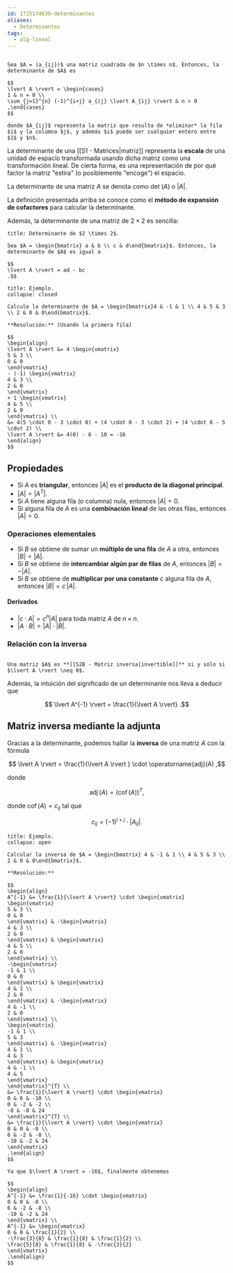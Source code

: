 ```yaml
---
id: 1725174639-determinantes
aliases:
  - Determinantes
tags:
  - alg-lineal
---
```


```ad-definition

Sea $A = (a_{ij})$ una matriz cuadrada de $n \times n$. Entonces, la determinante de $A$ es

$$
\lvert A \rvert = \begin{cases}
1 & n = 0 \\
\sum_{j=1}^{n} (-1)^{i+j} a_{ij} \lvert A_{ij} \rvert & n > 0
,\end{cases}
$$

donde $A_{ij}$ representa la matriz que resulta de *eliminar* la fila $i$ y la columna $j$, y además $i$ puede ser cualquier entero entre $1$ y $n$.

```

La determinante de una [[S1 - Matrices|matriz]] representa la **escala** de una unidad de espacio transformada usando dicha matriz como una transformación lineal. De cierta forma, es una representación de por qué factor la matriz "estira" (o posiblemente "encoge") el espacio.

La determinante de una matriz $A$ se denota como $\det\!\left( A \right)$ o $\lvert A \rvert$.

La definición presentada arriba se conoce como el **método de expansión de cofactores** para calcular la determinante.

Además, la determinante de una matriz de $2 \times 2$ es sencilla:

```ad-proposition
title: Determinante de $2 \times 2$.

Sea $A = \begin{bmatrix} a & b \\ c & d\end{bmatrix}$. Entonces, la determinante de $A$ es igual a

$$
\lvert A \rvert = ad - bc
.$$

```

```ad-example
title: Ejemplo.
collapse: closed

Calcule la determinante de $A = \begin{bmatrix}4 & -1 & 1 \\ 4 & 5 & 3 \\ 2 & 0 & 0\end{bmatrix}$.

**Resolución:** (Usando la primera fila)

$$
\begin{align}
\lvert A \rvert &= 4 \begin{vmatrix}
5 & 3 \\
0 & 0
\end{vmatrix}
- (-1) \begin{vmatrix}
4 & 3 \\
2 & 0
\end{vmatrix}
+ 1 \begin{vmatrix}
4 & 5 \\
2 & 0
\end{vmatrix} \\
&= 4(5 \cdot 0 - 3 \cdot 0) + (4 \cdot 0 - 3 \cdot 2) + (4 \cdot 0 - 5 \cdot 2) \\
\lvert A \rvert &= 4(0) - 6 - 10 = -16
\end{align}
$$

```

## Propiedades

- Si $A$ es **triangular**, entonces $\lvert A \rvert$ es el **producto de la diagonal principal**.
- $\lvert A \rvert = \lvert A^{T} \rvert$.
- Si $A$ tiene alguna fila (o columna) nula, entonces $\lvert A \rvert = 0$.
- Si alguna fila de $A$ es una **combinación lineal** de las otras filas, entonces $\lvert A \rvert = 0$.

### Operaciones elementales

- Si $B$ se obtiene de sumar un **múltiplo de una fila** de $A$ a otra, entonces $\lvert B \rvert = \lvert A \rvert$.
- Si $B$ se obtiene de **intercambiar algún par de filas** de $A$, entonces $\lvert B \rvert = -\lvert A \rvert$.
- Si $B$ se obtiene de **multiplicar por una constante** $c$ alguna fila de $A$, entonces $\lvert B \rvert = c\,\lvert A \rvert$.

#### Derivados

- $\lvert c \cdot A \rvert = c^{n}\lvert A \rvert$ para toda matriz $A$ de $n \times n$.
- $\lvert A \cdot B\rvert = \lvert A \rvert \cdot \lvert B \rvert$.

### Relación con la inversa

```ad-theorem

Una matriz $A$ es **[[S2B - Matriz inversa|invertible]]** si y sólo si $\lvert A \rvert \neq 0$.

```

Además, la intuición del significado de un determinante nos lleva a deducir que

$$
\lvert A^{-1} \rvert = \frac{1}{\lvert A \rvert}
.$$

## Matriz inversa mediante la adjunta

Gracias a la determinante, podemos hallar la **inversa** de una matriz $A$ con la fórmula

$$
\lvert A \rvert = \frac{1}{\lvert A \rvert } \cdot \operatorname{adj}(A)
,$$

donde

$$
\operatorname{adj}(A) = (\operatorname{cof}(A))^{T}
,$$

donde $\operatorname{cof}(A) = c_{ij}$ tal que

$$
c_{ij} = (-1)^{i+j} \cdot \lvert A_{ij} \rvert 
.$$

```ad-example
title: Ejemplo.
collapse: open

Calcular la inversa de $A = \begin{bmatrix} 4 & -1 & 1 \\ 4 & 5 & 3 \\ 2 & 0 & 0\end{bmatrix}$.

**Resolución:**

$$
\begin{align}
A^{-1} &= \frac{1}{\lvert A \rvert} \cdot \begin{vmatrix}
\begin{vmatrix}
5 & 3 \\
0 & 0
\end{vmatrix} & -\begin{vmatrix}
4 & 3 \\
2 & 0
\end{vmatrix} & \begin{vmatrix}
4 & 5 \\
2 & 0
\end{vmatrix} \\
-\begin{vmatrix}
-1 & 1 \\
0 & 0
\end{vmatrix} & \begin{vmatrix}
4 & 1 \\
2 & 0
\end{vmatrix} & -\begin{vmatrix}
4 & -1 \\
2 & 0
\end{vmatrix} \\
\begin{vmatrix}
-1 & 1 \\
5 & 3
\end{vmatrix} & -\begin{vmatrix}
4 & 1 \\
4 & 3
\end{vmatrix} & \begin{vmatrix}
4 & -1 \\
4 & 5
\end{vmatrix}
\end{vmatrix}^{T} \\
&= \frac{1}{\lvert A \rvert} \cdot \begin{vmatrix}
0 & 6 & -10 \\
0 & -2 & -2 \\
-8 & -8 & 24
\end{vmatrix}^{T} \\
&= \frac{1}{\lvert A \rvert} \cdot \begin{vmatrix}
0 & 0 & -8 \\
6 & -2 & -8 \\
-10 & -2 & 24
\end{vmatrix}
.\end{align}
$$

Ya que $\lvert A \rvert = -16$, finalmente obtenemos

$$
\begin{align}
A^{-1} &= \frac{1}{-16} \cdot \begin{vmatrix}
0 & 0 & -8 \\
6 & -2 & -8 \\
-10 & -2 & 24
\end{vmatrix} \\
A^{-1} &= \begin{vmatrix}
0 & 0 & \frac{1}{2} \\
-\frac{3}{8} & \frac{1}{8} & \frac{1}{2} \\
\frac{5}{8} & \frac{1}{8} & -\frac{3}{2}
\end{vmatrix}
.\end{align}
$$

```
